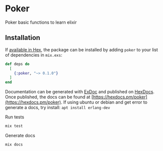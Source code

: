 # Poker

Poker basic functions to learn elixir

## Installation

If [available in Hex](https://hex.pm/docs/publish), the package can be installed
by adding `poker` to your list of dependencies in `mix.exs`:

```elixir
def deps do
  [
    {:poker, "~> 0.1.0"}
  ]
end
```

Documentation can be generated with [ExDoc](https://github.com/elixir-lang/ex_doc)
and published on [HexDocs](https://hexdocs.pm). Once published, the docs can
be found at [https://hexdocs.pm/poker](https://hexdocs.pm/poker).
If using ubuntu or debian and get error to generate a docs, try install: `apt install erlang-dev`

Run tests
```bash
mix test
```

Generate docs
```
mix docs
```

